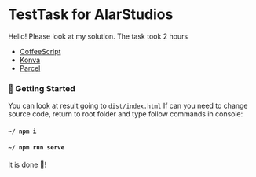 # TestTask for AlarStudios

Hello! Please look at my solution. The task took 2 hours

* [CoffeeScript](https://coffeescript.org/)
* [Konva](https://konvajs.org/)
* [Parcel](https://parceljs.org/)

### 🚀 Getting Started

You can look at result going to `dist/index.html`
If can you need to change source code, return to root folder and type follow commands in console:
#### `~/ npm i`
#### `~/ npm run serve`

It is done 🥂!
